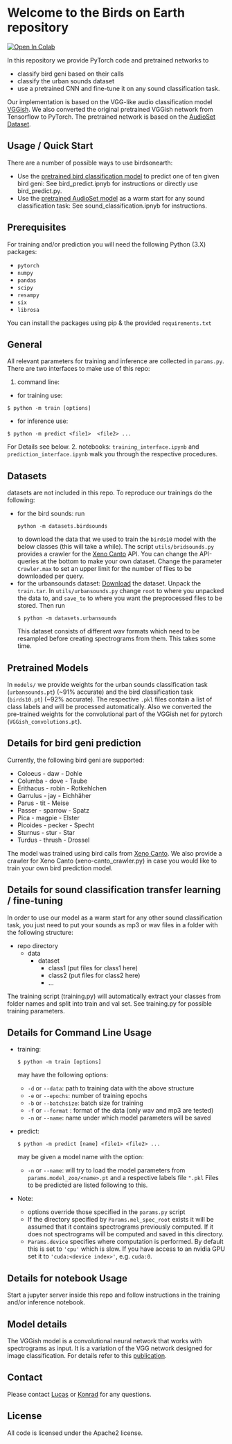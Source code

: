 # Welcome to the Birds on Earth repository

[![Open In Colab](https://colab.research.google.com/assets/colab-badge.svg)](https://colab.research.google.com/github/kheimpel/birdsonearth/blob/master/training_interface.ipynb)


In this repository we provide PyTorch code and pretrained networks to
 - classify bird geni based on their calls
 - classify the urban sounds dataset
 - use a pretrained CNN and fine-tune it on any sound classification task.

Our implementation is based on the VGG-like audio classification model [VGGish](https://github.com/DTaoo/VGGish).
We also converted the original pretrained VGGish network from Tensorflow to PyTorch. The pretrained network is based on the [AudioSet Dataset](https://research.google.com/audioset/index.html).

## Usage / Quick Start

There are a number of possible ways to use birdsonearth:
* Use the [pretrained bird classification model](https://www.google.de) to predict one of ten given bird geni: See bird_predict.ipnyb for instructions or directly use bird_predict.py.
* Use the [pretrained AudioSet model](https://drive.google.com/) as a warm start for any sound classification task: See sound_classification.ipnyb for instructions.

## Prerequisites

For training and/or prediction you will need the following Python (3.X) packages:

* `pytorch`
* `numpy`
* `pandas`
* `scipy`
* `resampy`
* `six`
* `librosa`


You can install the packages using pip & the provided `requirements.txt`

## General

All relevant parameters for training and inference are collected in `params.py`.
There are two interfaces to make use of this repo:
1. command line:
 - for training use:
 ```
 $ python -m train [options]
 ```
 - for inference use:
 ```
 $ python -m predict <file1>  <file2> ...
 ```
 For Details see below.
2. notebooks: `training_interface.ipynb` and `prediction_interface.ipynb` walk you through
 the respective procedures.

## Datasets

datasets are not included in this repo. To reproduce our trainings do the following:
- for the bird sounds:
  run
  ```
  python -m datasets.birdsounds
  ```
  to download the data that we used to train the `birds10` model with the below classes (this will take a while).
  The script `utils/bridsounds.py` provides a crawler for the [Xeno Canto](https://www.xeno-canto.org/) API.
  You can change the API-queries at the bottom to make your own dataset. Change the
  parameter `Crawler.max` to set an upper limit for the number of files to be downloaded per query.
- for the urbansounds dataset:
  [Download](https://www.kaggle.com/pavansanagapati/urban-sound-classification) the dataset.
  Unpack the `train.tar`. In `utils/urbansounds.py` change `root` to where you unpacked the data to,
  and `save_to` to where you want the preprocessed files to be stored. Then run
  ```
  $ python -m datasets.urbansounds
  ```
  This dataset consists of different wav formats which need to be resampled before creating
  spectrograms from them. This takes some time.

## Pretrained Models

In `models/` we provide weights for the urban sounds classification task (`urbansounds.pt`)
(~91% accurate) and the bird classification task (`birds10.pt`) (~92% accurate).
The respective `.pkl` files contain a list of class labels and will be processed
automatically.
Also we converted the pre-trained weights for the convolutional part of the VGGish net
for pytorch (`VGGish_convolutions.pt`).

## Details for bird geni prediction

Currently, the following bird geni are supported:
* Coloeus   -   daw     -   Dohle
* Columba   -   dove    -   Taube
* Erithacus -   robin   -   Rotkehlchen
* Garrulus  -   jay     -   Eichhäher
* Parus     -   tit     -   Meise
* Passer    -   sparrow -   Spatz
* Pica      -   magpie  -   Elster
* Picoides  -   pecker  -   Specht
* Sturnus   -   stur    -   Star
* Turdus    -   thrush  -   Drossel

The model was trained using bird calls from [Xeno Canto](https://www.xeno-canto.org/). We also provide a crawler for Xeno Canto (xeno-canto_crawler.py) in case you would like to train your own bird prediction model.

## Details for sound classification transfer learning / fine-tuning

In order to use our model as a warm start for any other sound classification task, you just need to put your sounds as mp3 or wav files in a folder with the following structure:

- repo directory
  - data
    - dataset
      - class1 (put files for class1 here)
      - class2 (put files for class2 here)
      - ...

The training script (training.py) will automatically extract your classes from folder names and split into train and val set. See training.py for possible training parameters.


## Details for Command Line Usage

- training:
  ```
  $ python -m train [options]
  ```
  may have the following options:
  - `-d` or `--data`: path to training data with the above structure
  - `-e` or `--epochs`: number of training epochs
  - `-b` or `--batchsize`: batch size for training
  - `-f` or `--format` : format of the data (only wav and mp3 are tested)
  - `-n` or `--name`: name under which model parameters will be saved

- predict:
  ```
  $ python -m predict [name] <file1> <file2> ...
  ```
  may be given a model name with the option:
  - `-n` or `--name`: will try to load the model parameters from `params.model_zoo/<name>.pt`
   and a respective labels file `".pkl`
  Files to be predicted are listed following to this.
- Note:
  - options override those specified in the `params.py` script
  - If the directory specified by `Params.mel_spec_root` exists it will be assumed that it
   contains spectrograms previously computed. If it does not spectrograms will be computed and saved
   in this directory.
  - `Params.device` specifies where computation is performed.
    By default this is set to `'cpu'` which is slow. If you have access to an nvidia GPU
    set it to `'cuda:<device index>'`, e.g. `cuda:0`.

## Details for notebook Usage

Start a jupyter server inside this repo and follow instructions
in the training and/or inference notebook.

## Model details
The VGGish model is a convolutional neural network that works with spectrograms as
input. It is a variation of the VGG network designed for image classification.
For details refer to this [publication](https://arxiv.org/abs/1609.09430).

## Contact
Please contact [Lucas](mailto:lucas@birdsonmars.com) or [Konrad](mailto:lucas@birdsonmars.com) for any questions.

## License
All code is licensed under the Apache2 license.

